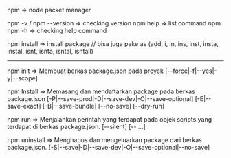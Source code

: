 npm => node packet manager

npm -v / npm --version => checking version
npm help => list command npm
npm <command> -h => checking help command 

npm install <package-name> => install package
    // bisa juga pake as (add, i, in, ins, inst, insta, instal, isnt, isnta, isntal, isntall)

-------------------------------------------------------------------------

npm init => Membuat berkas package.json pada proyek
    [--force|-f|--yes|-y|--scope]

npm Install <package-name> => Memasang dan mendaftarkan package pada berkas package.json
    [-P|--save-prod|-D|--save-dev|-O|--save-optional] [-E|--save-exact] [-B|--save-bundle] [--no-save] [--dry-run]

npm run <command> => Menjalankan perintah yang terdapat pada objek scripts yang terdapat di berkas package.json.
    [--silent] [-- <args>...]

npm uninstall <package-name> => Menghapus dan mengeluarkan package dari berkas package.json.
    [-S|--save|-D|--save-dev|-O|--save-optional|--no-save]

